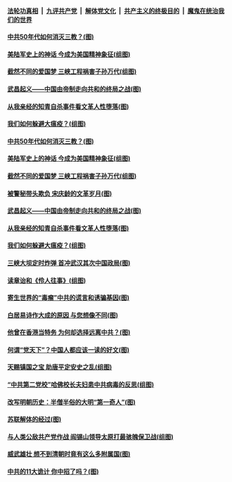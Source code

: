 ####  [法轮功真相](../../../../basic/blob/master/README.md?t=03310901) &nbsp;|&nbsp; [九评共产党](../../../../9ping.md/blob/master/README.md?t=03310901) &nbsp;|&nbsp; [解体党文化](../../../../jtdwh.md/blob/master/README.md?t=03310901)  &nbsp;|&nbsp; [共产主义的终极目的](../../../../gczydzjmd.md/blob/master/README.md?t=03310901) &nbsp;|&nbsp; [魔鬼在统治我们的世界](../../../../mgztzwmdsj.md/blob/master/README.md?t=03310901) 

#### [中共50年代如何消灭三教？(图)](../pages/p6/927595.md?t=03310901) 

#### [美陆军史上的神话 今成为美国精神象征(组图)](../pages/p6/919613.md?t=03310901) 

#### [截然不同的爱国梦 三峡工程祸害子孙万代(组图)](../pages/p6/927244.md?t=03310901) 

#### [武昌起义——中国由帝制走向共和的终局之战(图)](../pages/p6/927406.md?t=03310901) 

#### [从我亲经的知青自杀事件看文革人性堕落(图)](../pages/p6/927505.md?t=03310901) 

#### [我们如何躲避大瘟疫？(组图)](../pages/p6/927748.md?t=03310901) 

#### [中共50年代如何消灭三教？(图)](../pages/p6/927595.md?t=03310901) 

#### [美陆军史上的神话 今成为美国精神象征(组图)](../pages/p6/919613.md?t=03310901) 

#### [截然不同的爱国梦 三峡工程祸害子孙万代(组图)](../pages/p6/927244.md?t=03310901) 

#### [被警秘带头欺负 宋庆龄的文革岁月(图)](../pages/p6/927325.md?t=03310901) 

#### [武昌起义——中国由帝制走向共和的终局之战(图)](../pages/p6/927406.md?t=03310901) 

#### [从我亲经的知青自杀事件看文革人性堕落(图)](../pages/p6/927505.md?t=03310901) 

#### [我们如何躲避大瘟疫？(组图)](../pages/p6/927748.md?t=03310901) 

#### [三峡大坝定时炸弹 首冲武汉其次中国政局(图)](../pages/p6/927243.md?t=03310901) 

#### [读章诒和《伶人往事》(组图)](../pages/p6/927074.md?t=03310901) 

#### [寄生世界的“毒瘤”中共的谎言和诱骗基因(图)](../pages/p6/927034.md?t=03310901) 

#### [白居易诗作大成的原因 与您想像不同(图)](../pages/p6/927315.md?t=03310901) 

#### [他曾在香港当特务 为何却选择远离中共？(图)](../pages/p6/927267.md?t=03310901) 

#### [何谓“党天下”？中国人都应该一读的好文(图)](../pages/p6/927041.md?t=03310901) 

#### [天赐镇国之宝 助唐平定安史之乱(组图)](../pages/p6/927076.md?t=03310901) 

#### [“中共第二党校”哈佛校长夫妇患中共病毒的反思(组图)](../pages/p6/927475.md?t=03310901) 

#### [改写明朝历史：半僧半俗的大明“第一奇人”(图)](../pages/p6/926307.md?t=03310901) 

#### [苏联解体的经过(图)](../pages/p6/927201.md?t=03310901) 

#### [与人类公敌共产党作战 阎锡山领导太原打最骇魄保卫战(组图)](../pages/p6/926797.md?t=03310901) 

#### [威武雄壮 想不到清朝时竟有这么多附属国(图)](../pages/p6/927011.md?t=03310901) 

#### [中共的11大诡计 你中招了吗？(图)](../pages/p6/927038.md?t=03310901) 

